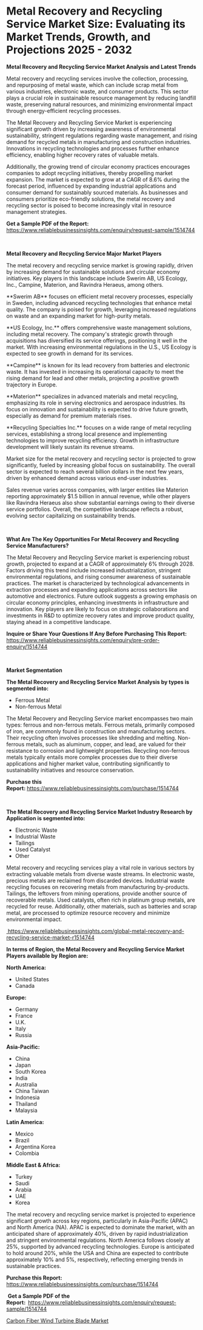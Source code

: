 <p><h1>Metal Recovery and Recycling Service Market Size: Evaluating its Market Trends, Growth, and Projections 2025 - 2032</h1></p><p><strong>Metal Recovery and Recycling Service Market Analysis and Latest Trends</strong></p>
<p><p>Metal recovery and recycling services involve the collection, processing, and repurposing of metal waste, which can include scrap metal from various industries, electronic waste, and consumer products. This sector plays a crucial role in sustainable resource management by reducing landfill waste, preserving natural resources, and minimizing environmental impact through energy-efficient recycling processes.</p><p>The Metal Recovery and Recycling Service Market is experiencing significant growth driven by increasing awareness of environmental sustainability, stringent regulations regarding waste management, and rising demand for recycled metals in manufacturing and construction industries. Innovations in recycling technologies and processes further enhance efficiency, enabling higher recovery rates of valuable metals. </p><p>Additionally, the growing trend of circular economy practices encourages companies to adopt recycling initiatives, thereby propelling market expansion. The market is expected to grow at a CAGR of 8.6% during the forecast period, influenced by expanding industrial applications and consumer demand for sustainably sourced materials. As businesses and consumers prioritize eco-friendly solutions, the metal recovery and recycling sector is poised to become increasingly vital in resource management strategies.</p></p>
<p><strong>Get a Sample PDF of the Report:&nbsp;</strong> <a href="https://www.reliablebusinessinsights.com/enquiry/request-sample/1514744?utm_campaign=3048&utm_medium=2&utm_source=Github&utm_content=ia&utm_term=29032025&utm_id=metal-recovery-and-recycling-service">https://www.reliablebusinessinsights.com/enquiry/request-sample/1514744</a></p>
<p>&nbsp;</p>
<p><strong>Metal Recovery and Recycling Service Major Market Players</strong></p>
<p><p>The metal recovery and recycling service market is growing rapidly, driven by increasing demand for sustainable solutions and circular economy initiatives. Key players in this landscape include Swerim AB, US Ecology, Inc., Campine, Materion, and Ravindra Heraeus, among others.</p><p>**Swerim AB** focuses on efficient metal recovery processes, especially in Sweden, including advanced recycling technologies that enhance metal quality. The company is poised for growth, leveraging increased regulations on waste and an expanding market for high-purity metals.</p><p>**US Ecology, Inc.** offers comprehensive waste management solutions, including metal recovery. The company's strategic growth through acquisitions has diversified its service offerings, positioning it well in the market. With increasing environmental regulations in the U.S., US Ecology is expected to see growth in demand for its services.</p><p>**Campine** is known for its lead recovery from batteries and electronic waste. It has invested in increasing its operational capacity to meet the rising demand for lead and other metals, projecting a positive growth trajectory in Europe.</p><p>**Materion** specializes in advanced materials and metal recycling, emphasizing its role in serving electronics and aerospace industries. Its focus on innovation and sustainability is expected to drive future growth, especially as demand for premium materials rises.</p><p>**Recycling Specialties Inc.** focuses on a wide range of metal recycling services, establishing a strong local presence and implementing technologies to improve recycling efficiency. Growth in infrastructure development will likely sustain its revenue streams.</p><p>Market size for the metal recovery and recycling sector is projected to grow significantly, fueled by increasing global focus on sustainability. The overall sector is expected to reach several billion dollars in the next few years, driven by enhanced demand across various end-user industries.</p><p>Sales revenue varies across companies, with larger entities like Materion reporting approximately $1.5 billion in annual revenue, while other players like Ravindra Heraeus also show substantial earnings owing to their diverse service portfolios. Overall, the competitive landscape reflects a robust, evolving sector capitalizing on sustainability trends.</p></p>
<p>&nbsp;</p>
<p><strong>What Are The Key Opportunities For Metal Recovery and Recycling Service Manufacturers?</strong></p>
<p><p>The Metal Recovery and Recycling Service market is experiencing robust growth, projected to expand at a CAGR of approximately 6% through 2028. Factors driving this trend include increased industrialization, stringent environmental regulations, and rising consumer awareness of sustainable practices. The market is characterized by technological advancements in extraction processes and expanding applications across sectors like automotive and electronics. Future outlook suggests a growing emphasis on circular economy principles, enhancing investments in infrastructure and innovation. Key players are likely to focus on strategic collaborations and investments in R&D to optimize recovery rates and improve product quality, staying ahead in a competitive landscape.</p></p>
<p><strong>Inquire or Share Your Questions If Any Before Purchasing This Report:</strong> <a href="https://www.reliablebusinessinsights.com/enquiry/pre-order-enquiry/1514744?utm_campaign=3048&utm_medium=2&utm_source=Github&utm_content=ia&utm_term=29032025&utm_id=metal-recovery-and-recycling-service">https://www.reliablebusinessinsights.com/enquiry/pre-order-enquiry/1514744</a></p>
<p>&nbsp;</p>
<p><strong>Market Segmentation</strong></p>
<p><strong>The Metal Recovery and Recycling Service Market Analysis by types is segmented into:</strong></p>
<p><ul><li>Ferrous Metal</li><li>Non-ferrous Metal</li></ul></p>
<p><p>The Metal Recovery and Recycling Service market encompasses two main types: ferrous and non-ferrous metals. Ferrous metals, primarily composed of iron, are commonly found in construction and manufacturing sectors. Their recycling often involves processes like shredding and melting. Non-ferrous metals, such as aluminum, copper, and lead, are valued for their resistance to corrosion and lightweight properties. Recycling non-ferrous metals typically entails more complex processes due to their diverse applications and higher market value, contributing significantly to sustainability initiatives and resource conservation.</p></p>
<p><strong>Purchase this Report:&nbsp;</strong><a href="https://www.reliablebusinessinsights.com/purchase/1514744?utm_campaign=3048&utm_medium=2&utm_source=Github&utm_content=ia&utm_term=29032025&utm_id=metal-recovery-and-recycling-service">https://www.reliablebusinessinsights.com/purchase/1514744</a></p>
<p>&nbsp;</p>
<p><strong>The Metal Recovery and Recycling Service Market Industry Research by Application is segmented into:</strong></p>
<p><ul><li>Electronic Waste</li><li>Industrial Waste</li><li>Tailings</li><li>Used Catalyst</li><li>Other</li></ul></p>
<p><p>Metal recovery and recycling services play a vital role in various sectors by extracting valuable metals from diverse waste streams. In electronic waste, precious metals are reclaimed from discarded devices. Industrial waste recycling focuses on recovering metals from manufacturing by-products. Tailings, the leftovers from mining operations, provide another source of recoverable metals. Used catalysts, often rich in platinum group metals, are recycled for reuse. Additionally, other materials, such as batteries and scrap metal, are processed to optimize resource recovery and minimize environmental impact.</p></p>
<p><a href="https://www.reliablebusinessinsights.com/global-metal-recovery-and-recycling-service-market-r1514744?utm_campaign=3048&utm_medium=2&utm_source=Github&utm_content=ia&utm_term=29032025&utm_id=metal-recovery-and-recycling-service">&nbsp;https://www.reliablebusinessinsights.com/global-metal-recovery-and-recycling-service-market-r1514744</a></p>
<p><strong>In terms of Region, the Metal Recovery and Recycling Service Market Players available by Region are:</strong></p>
<p>
    <p> <strong> North America: </strong>
        <ul>
            <li>United States</li>
            <li>Canada</li>
        </ul>
        </p> 
    <p> <strong> Europe: </strong>
        <ul>
            <li>Germany</li>
            <li>France</li>
            <li>U.K.</li>
            <li>Italy</li>
            <li>Russia</li>
        </ul>
        </p> 
    <p> <strong> Asia-Pacific: </strong>
        <ul>
            <li>China</li>
            <li>Japan</li>
            <li>South Korea</li>
            <li>India</li>
            <li>Australia</li>
            <li>China Taiwan</li>
            <li>Indonesia</li>
            <li>Thailand</li>
            <li>Malaysia</li>
        </ul>
        </p> 
    <p> <strong> Latin America: </strong>
        <ul>
            <li>Mexico</li>
            <li>Brazil</li>
            <li>Argentina Korea</li>
            <li>Colombia</li>
        </ul>
        </p> 
    <p> <strong> Middle East & Africa: </strong>
        <ul>
            <li>Turkey</li>
            <li>Saudi</li>
            <li>Arabia</li>
            <li>UAE</li>
            <li>Korea</li>
        </ul>
    </p>
    </p>
<p><p>The metal recovery and recycling service market is projected to experience significant growth across key regions, particularly in Asia-Pacific (APAC) and North America (NA). APAC is expected to dominate the market, with an anticipated share of approximately 40%, driven by rapid industrialization and stringent environmental regulations. North America follows closely at 25%, supported by advanced recycling technologies. Europe is anticipated to hold around 20%, while the USA and China are expected to contribute approximately 10% and 5%, respectively, reflecting emerging trends in sustainable practices.</p></p>
<p><strong>Purchase this Report: </strong><a href="https://www.reliablebusinessinsights.com/purchase/1514744?utm_campaign=3048&utm_medium=2&utm_source=Github&utm_content=ia&utm_term=29032025&utm_id=metal-recovery-and-recycling-service">https://www.reliablebusinessinsights.com/purchase/1514744</a></p>
<p>&nbsp;<strong>Get a Sample PDF of the Report:&nbsp;&nbsp;</strong><a href="https://www.reliablebusinessinsights.com/enquiry/request-sample/1514744?utm_campaign=3048&utm_medium=2&utm_source=Github&utm_content=ia&utm_term=29032025&utm_id=metal-recovery-and-recycling-service">https://www.reliablebusinessinsights.com/enquiry/request-sample/1514744</a></p>
<p><strong></strong></p>
<p><p><a href="https://github.com/lizonbochil23/Market-Research-Report-List-1/blob/main/carbon-fiber-wind-turbine-blade-market.md?utm_campaign=3048&utm_medium=2&utm_source=Github&utm_content=ia&utm_term=29032025&utm_id=metal-recovery-and-recycling-service">Carbon Fiber Wind Turbine Blade Market</a></p></p>